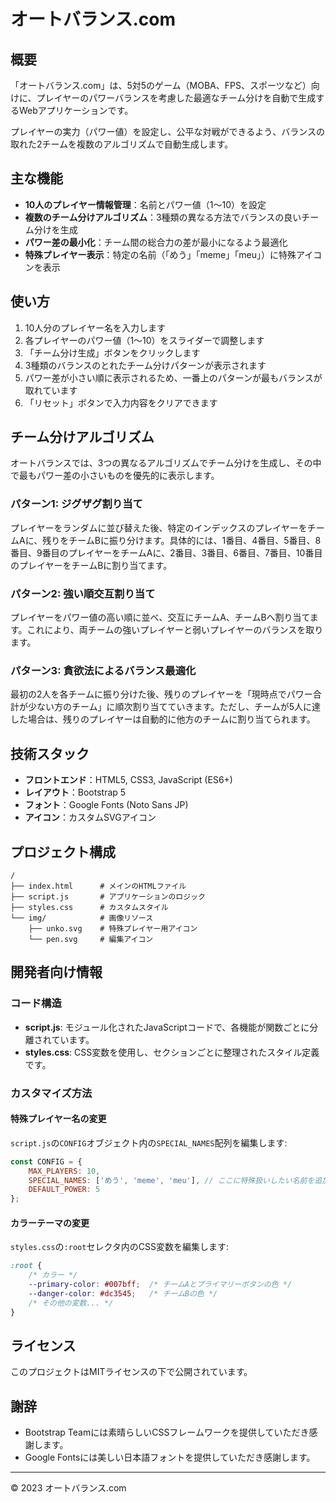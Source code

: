 # オートバランス.com

## 概要

「オートバランス.com」は、5対5のゲーム（MOBA、FPS、スポーツなど）向けに、プレイヤーのパワーバランスを考慮した最適なチーム分けを自動で生成するWebアプリケーションです。

プレイヤーの実力（パワー値）を設定し、公平な対戦ができるよう、バランスの取れた2チームを複数のアルゴリズムで自動生成します。

## 主な機能

- **10人のプレイヤー情報管理**：名前とパワー値（1〜10）を設定
- **複数のチーム分けアルゴリズム**：3種類の異なる方法でバランスの良いチーム分けを生成
- **パワー差の最小化**：チーム間の総合力の差が最小になるよう最適化
- **特殊プレイヤー表示**：特定の名前（「めう」「meme」「meu」）に特殊アイコンを表示

## 使い方

1. 10人分のプレイヤー名を入力します
2. 各プレイヤーのパワー値（1〜10）をスライダーで調整します
3. 「チーム分け生成」ボタンをクリックします
4. 3種類のバランスのとれたチーム分けパターンが表示されます
5. パワー差が小さい順に表示されるため、一番上のパターンが最もバランスが取れています
6. 「リセット」ボタンで入力内容をクリアできます

## チーム分けアルゴリズム

オートバランスでは、3つの異なるアルゴリズムでチーム分けを生成し、その中で最もパワー差の小さいものを優先的に表示します。

### パターン1: ジグザグ割り当て

プレイヤーをランダムに並び替えた後、特定のインデックスのプレイヤーをチームAに、残りをチームBに振り分けます。具体的には、1番目、4番目、5番目、8番目、9番目のプレイヤーをチームAに、2番目、3番目、6番目、7番目、10番目のプレイヤーをチームBに割り当てます。

### パターン2: 強い順交互割り当て

プレイヤーをパワー値の高い順に並べ、交互にチームA、チームBへ割り当てます。これにより、両チームの強いプレイヤーと弱いプレイヤーのバランスを取ります。

### パターン3: 貪欲法によるバランス最適化

最初の2人を各チームに振り分けた後、残りのプレイヤーを「現時点でパワー合計が少ない方のチーム」に順次割り当てていきます。ただし、チームが5人に達した場合は、残りのプレイヤーは自動的に他方のチームに割り当てられます。

## 技術スタック

- **フロントエンド**：HTML5, CSS3, JavaScript (ES6+)
- **レイアウト**：Bootstrap 5
- **フォント**：Google Fonts (Noto Sans JP)
- **アイコン**：カスタムSVGアイコン

## プロジェクト構成

```
/
├── index.html      # メインのHTMLファイル
├── script.js       # アプリケーションのロジック
├── styles.css      # カスタムスタイル
└── img/            # 画像リソース
    ├── unko.svg    # 特殊プレイヤー用アイコン
    └── pen.svg     # 編集アイコン
```

## 開発者向け情報

### コード構造

- **script.js**: モジュール化されたJavaScriptコードで、各機能が関数ごとに分離されています。
- **styles.css**: CSS変数を使用し、セクションごとに整理されたスタイル定義です。

### カスタマイズ方法

#### 特殊プレイヤー名の変更

`script.js`の`CONFIG`オブジェクト内の`SPECIAL_NAMES`配列を編集します:

```javascript
const CONFIG = {
    MAX_PLAYERS: 10,
    SPECIAL_NAMES: ['めう', 'meme', 'meu'], // ここに特殊扱いしたい名前を追加
    DEFAULT_POWER: 5
};
```

#### カラーテーマの変更

`styles.css`の`:root`セレクタ内のCSS変数を編集します:

```css
:root {
    /* カラー */
    --primary-color: #007bff;  /* チームAとプライマリーボタンの色 */
    --danger-color: #dc3545;   /* チームBの色 */
    /* その他の変数... */
}
```

## ライセンス

このプロジェクトはMITライセンスの下で公開されています。

## 謝辞

- Bootstrap Teamには素晴らしいCSSフレームワークを提供していただき感謝します。
- Google Fontsには美しい日本語フォントを提供していただき感謝します。

---

© 2023 オートバランス.com 
